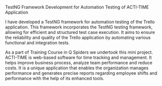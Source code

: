 TestNG Framework Development for Automation Testing of ACTI-TIME Application

I have developed a TestNG framework for automation testing of the Trello application. This framework incorporates the TestNG testing framework, allowing for efficient and structured test case execution. It aims to ensure the reliability and quality of the Trello application by automating various functional and integration tests.


   As a part of Training Course in Q Spiders we undertook this mini project. ACTI-TIME is web-based software for time tracking and management. It helps improve business process, analyze team performance and reduce costs. It is a unique application that enables the organization manages performance and generates precise reports regarding employee shifts and performance with the help of its enhanced tools.
